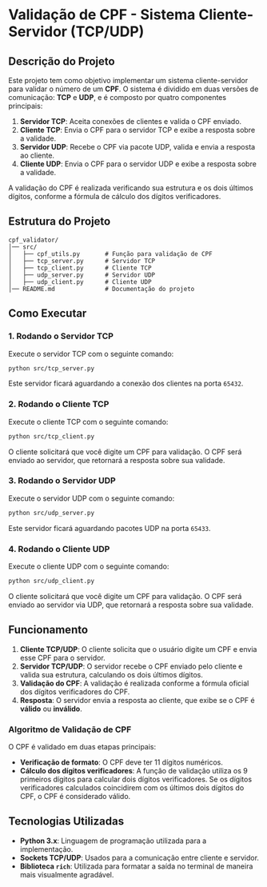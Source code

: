 # **Validação de CPF - Sistema Cliente-Servidor (TCP/UDP)**

## **Descrição do Projeto**

Este projeto tem como objetivo implementar um sistema cliente-servidor para validar o número de um **CPF**. O sistema é dividido em duas versões de comunicação: **TCP** e **UDP**, e é composto por quatro componentes principais:

1. **Servidor TCP**: Aceita conexões de clientes e valida o CPF enviado.
2. **Cliente TCP**: Envia o CPF para o servidor TCP e exibe a resposta sobre a validade.
3. **Servidor UDP**: Recebe o CPF via pacote UDP, valida e envia a resposta ao cliente.
4. **Cliente UDP**: Envia o CPF para o servidor UDP e exibe a resposta sobre a validade.

A validação do CPF é realizada verificando sua estrutura e os dois últimos dígitos, conforme a fórmula de cálculo dos dígitos verificadores.

## **Estrutura do Projeto**

```
cpf_validator/
│── src/
│   ├── cpf_utils.py       # Função para validação de CPF
│   ├── tcp_server.py      # Servidor TCP
│   ├── tcp_client.py      # Cliente TCP
│   ├── udp_server.py      # Servidor UDP
│   ├── udp_client.py      # Cliente UDP
│── README.md              # Documentação do projeto
```

## **Como Executar**

### 1. **Rodando o Servidor TCP**

Execute o servidor TCP com o seguinte comando:

```bash
python src/tcp_server.py
```

Este servidor ficará aguardando a conexão dos clientes na porta `65432`.

### 2. **Rodando o Cliente TCP**

Execute o cliente TCP com o seguinte comando:

```bash
python src/tcp_client.py
```

O cliente solicitará que você digite um CPF para validação. O CPF será enviado ao servidor, que retornará a resposta sobre sua validade.

### 3. **Rodando o Servidor UDP**

Execute o servidor UDP com o seguinte comando:

```bash
python src/udp_server.py
```

Este servidor ficará aguardando pacotes UDP na porta `65433`.

### 4. **Rodando o Cliente UDP**

Execute o cliente UDP com o seguinte comando:

```bash
python src/udp_client.py
```

O cliente solicitará que você digite um CPF para validação. O CPF será enviado ao servidor via UDP, que retornará a resposta sobre sua validade.

## **Funcionamento**

1. **Cliente TCP/UDP**: O cliente solicita que o usuário digite um CPF e envia esse CPF para o servidor.
2. **Servidor TCP/UDP**: O servidor recebe o CPF enviado pelo cliente e valida sua estrutura, calculando os dois últimos dígitos.
3. **Validação do CPF**: A validação é realizada conforme a fórmula oficial dos dígitos verificadores do CPF.
4. **Resposta**: O servidor envia a resposta ao cliente, que exibe se o CPF é **válido** ou **inválido**.

### **Algoritmo de Validação de CPF**

O CPF é validado em duas etapas principais:

- **Verificação de formato**: O CPF deve ter 11 dígitos numéricos.
- **Cálculo dos dígitos verificadores**: A função de validação utiliza os 9 primeiros dígitos para calcular dois dígitos verificadores. Se os dígitos verificadores calculados coincidirem com os últimos dois dígitos do CPF, o CPF é considerado válido.

## **Tecnologias Utilizadas**

- **Python 3.x**: Linguagem de programação utilizada para a implementação.
- **Sockets TCP/UDP**: Usados para a comunicação entre cliente e servidor.
- **Biblioteca `rich`**: Utilizada para formatar a saída no terminal de maneira mais visualmente agradável.



